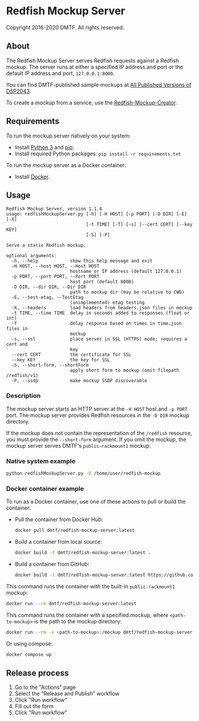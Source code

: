 # Redfish Mockup Server

Copyright 2016-2020 DMTF. All rights reserved.

## About

The Redfish Mockup Server serves Redfish requests against a Redfish mockup. The server runs at either a specified IP address and port or the default IP address and port, `127.0.0.1:8000`.

You can find DMTF-published sample mockups at [All Published Versions of DSP2043](https://www.dmtf.org/dsp/DSP2043 "https://www.dmtf.org/dsp/DSP2043").

To create a mockup from a service, use the [Redfish-Mockup-Creator](https://github.com/DMTF/Redfish-Mockup-Creator "https://github.com/DMTF/Redfish-Mockup-Creator").

## Requirements

To run the mockup server natively on your system:

* Install [Python 3](https://www.python.org/downloads/ "https://www.python.org/downloads/") and [pip](https://pip.pypa.io/en/stable/installing/ "https://pip.pypa.io/en/stable/installing").
* Install required Python packages: `pip install -r requirements.txt`

To run the mockup server as a Docker container:

* Install [Docker](https://www.docker.com/get-started "https://www.docker.com/get-started").

## Usage

```
Redfish Mockup Server, version 1.1.4
usage: redfishMockupServer.py [-h] [-H HOST] [-p PORT] [-D DIR] [-E] [-X]
                              [-t TIME] [-T] [-s] [--cert CERT] [--key KEY]
                              [-S] [-P]

Serve a static Redfish mockup.

optional arguments:
  -h, --help            show this help message and exit
  -H HOST, --host HOST, --Host HOST
                        hostname or IP address (default 127.0.0.1)
  -p PORT, --port PORT, --Port PORT
                        host port (default 8000)
  -D DIR, --dir DIR, --Dir DIR
                        path to mockup dir (may be relative to CWD)
  -E, --test-etag, --TestEtag
                        (unimplemented) etag testing
  -X, --headers         load headers from headers.json files in mockup
  -t TIME, --time TIME  delay in seconds added to responses (float or int)
  -T                    delay response based on times in time.json files in
                        mockup
  -s, --ssl             place server in SSL (HTTPS) mode; requires a cert and
                        key
  --cert CERT           the certificate for SSL
  --key KEY             the key for SSL
  -S, --short-form, --shortForm
                        apply short form to mockup (omit filepath /redfish/v1)
  -P, --ssdp            make mockup SSDP discoverable
```

### Description

The mockup server starts an HTTP server at the `-H HOST` host and `-p PORT` port. The mockup server provides Redfish resources in the `-D DIR` mockup directory.

If the mockup does not contain the representation of the `/redfish` resource, you must provide the `--short-form` argument. If you omit the mockup, the mockup server serves DMTF's `public-rackmount1` mockup.

### Native system example

```bash
python redfishMockupServer.py -D /home/user/redfish-mockup
```

### Docker container example

To run as a Docker container, use one of these actions to pull or build the container:

* Pull the container from Docker Hub:

    ```bash
    docker pull dmtf/redfish-mockup-server:latest
    ```
* Build a container from local source:

    ```bash
    docker build -t dmtf/redfish-mockup-server:latest .
    ```
* Build a container from GitHub:

    ```bash
    docker build -t dmtf/redfish-mockup-server:latest https://github.com/DMTF/Redfish-Mockup-Server.git
    ```

This command runs the container with the built-in `public-rackmount1` mockup:

```bash
docker run --rm dmtf/redfish-mockup-server:latest
```

This command runs the container with a specified mockup, where `<path-to-mockup>` is the path to the mockup directory:

```bash
docker run --rm -v <path-to-mockup>:/mockup dmtf/redfish-mockup-server:latest -D /mockup
```

Or using compose:

```bash
docker compose up
```

## Release process

1. Go to the "Actions" page
2. Select the "Release and Publish" workflow
3. Click "Run workflow"
4. Fill out the form
5. Click "Run workflow"
